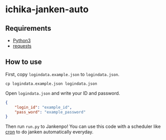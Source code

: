 # ichika-janken-auto

## Requirements

- [Python3](https://www.python.org/)
- [requests](https://requests.readthedocs.io/en/master/)

## How to use

First, copy `logindata.example.json` to `logindata.json`.
```shell
cp logindata.example.json logindata.json
```

Open `logindata.json` and write your ID and password.
```json
{
    "login_id": "example_id",
    "pass_word": "example_password"
}
```

Then run `run.py` to Jankenpo!
You can use this code with a scheduler like [cron](https://en.wikipedia.org/wiki/Cron) to do janken automatically everyday.
